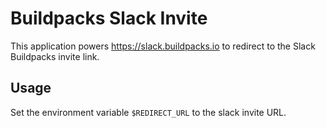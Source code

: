 # Buildpacks Slack Invite

This application powers <https://slack.buildpacks.io> to redirect to the Slack Buildpacks invite link.

## Usage

Set the environment variable `$REDIRECT_URL` to the slack invite URL.

